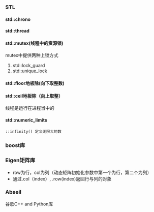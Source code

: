 ### STL
#### std::chrono

#### std::thread
#### std::mutex(线程中的资源锁)
mutex中提供两种上锁方式
1. std::lock_guard
2. std::unique_lock
#### std::floor地板除(向下取整数)
#### std::ceil地板除（向上取整）
线程是运行在进程当中的
#### std::numeric_limits<TYPE>
	::infinity() 定义无限大的数
	
### boost库


### Eigen矩阵库
- row为行，col为列（动态矩阵初始化参数中第一个为行，第二个为列）
- 通过.col（index）, .row(index)返回行与列的对象

###  Abseil
谷歌C++ and Python库